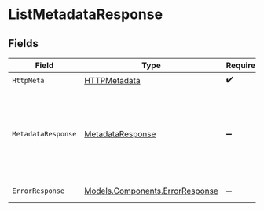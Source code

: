 # ListMetadataResponse


## Fields

| Field                                                                                       | Type                                                                                        | Required                                                                                    | Description                                                                                 |
| ------------------------------------------------------------------------------------------- | ------------------------------------------------------------------------------------------- | ------------------------------------------------------------------------------------------- | ------------------------------------------------------------------------------------------- |
| `HttpMeta`                                                                                  | [HTTPMetadata](../../Models/Components/HTTPMetadata.md)                                     | :heavy_check_mark:                                                                          | N/A                                                                                         |
| `MetadataResponse`                                                                          | [MetadataResponse](../../Models/Components/MetadataResponse.md)                             | :heavy_minus_sign:                                                                          | The request was processed successfully. Metadata details are included in the response body. |
| `ErrorResponse`                                                                             | [Models.Components.ErrorResponse](../../Models/Components/ErrorResponse.md)                 | :heavy_minus_sign:                                                                          | Invalid request.                                                                            |